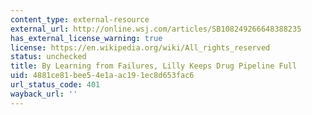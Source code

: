 ```yaml
---
content_type: external-resource
external_url: http://online.wsj.com/articles/SB108249266648388235
has_external_license_warning: true
license: https://en.wikipedia.org/wiki/All_rights_reserved
status: unchecked
title: By Learning from Failures, Lilly Keeps Drug Pipeline Full
uid: 4881ce81-bee5-4e1a-ac19-1ec8d653fac6
url_status_code: 401
wayback_url: ''
---
```


